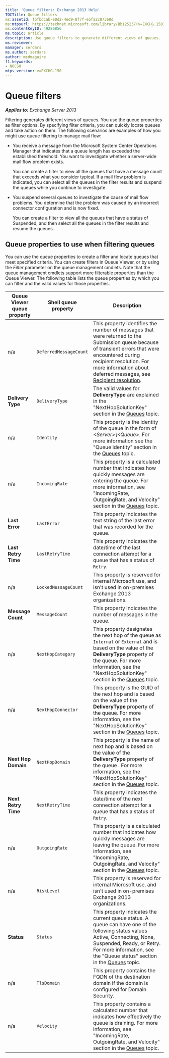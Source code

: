 ```yaml
---
title: 'Queue filters: Exchange 2013 Help'
TOCTitle: Queue filters
ms:assetid: fbfbdcab-e0d2-4ed9-8f7f-e5fa2c87360d
ms:mtpsurl: https://technet.microsoft.com/library/Bb125237(v=EXCHG.150)
ms:contentKeyID: 49286856
ms.topic: article
description: Use queue filters to generate different views of queues.
ms.reviewer: 
manager: serdars
ms.author: serdars
author: msdmaguire
f1.keywords:
- NOCSH
mtps_version: v=EXCHG.150
---
```


# Queue filters

_**Applies to:** Exchange Server 2013_

Filtering generates different views of queues. You use the queue properties as filter options. By specifying filter criteria, you can quickly locate queues and take action on them. The following scenarios are examples of how you might use queue filtering to manage mail flow:

- You receive a message from the Microsoft System Center Operations Manager that indicates that a queue length has exceeded the established threshold. You want to investigate whether a server-wide mail flow problem exists.

  You can create a filter to view all the queues that have a message count that exceeds what you consider typical. If a mail flow problem is indicated, you can select all the queues in the filter results and suspend the queues while you continue to investigate.

- You suspend several queues to investigate the cause of mail flow problems. You determine that the problem was caused by an incorrect connector configuration and is now fixed.

  You can create a filter to view all the queues that have a status of Suspended, and then select all the queues in the filter results and resume the queues.

## Queue properties to use when filtering queues

You can use the queue properties to create a filter and locate queues that meet specified criteria. You can create filters in Queue Viewer, or by using the _Filter_ parameter on the queue management cmdlets. Note that the queue management cmdlets support more filterable properties than the Queue Viewer. The following table lists the queue properties by which you can filter and the valid values for those properties.

|Queue Viewer queue property|Shell queue property|Description|
|---|---|---|
|n/a|`DeferredMessageCount`|This property identifies the number of messages that were returned to the Submission queue because of transient errors that were encountered during recipient resolution. For more information about deferred messages, see [Recipient resolution](recipient-resolution-exchange-2013-help.md).|
|**Delivery Type**|`DeliveryType`|The valid values for **DeliveryType** are explained in the "NextHopSolutionKey" section in the [Queues](queues-exchange-2013-help.md) topic.|
|n/a|`Identity`|This property is the identity of the queue in the form of _\<Server\>\\<Queue\>_. For more information see the "Queue identity" section in the [Queues](queues-exchange-2013-help.md) topic.|
|n/a|`IncomingRate`|This property is a calculated number that indicates how quickly messages are entering the queue. For more information, see "IncomingRate, OutgoingRate, and Velocity" section in the [Queues](queues-exchange-2013-help.md) topic.|
|**Last Error**|`LastError`|This property indicates the text string of the last error that was recorded for the queue.|
|**Last Retry Time**|`LastRetryTime`|This property indicates the date/time of the last connection attempt for a queue that has a status of `Retry`.|
|n/a|`LockedMessageCount`|This property is reserved for internal Microsoft use, and isn't used in on-premises Exchange 2013 organizations.|
|**Message Count**|`MessageCount`|This property indicates the number of messages in the queue.|
|n/a|`NextHopCategory`|This property designates the next hop of the queue as `Internal` or `External` and is based on the value of the **DeliveryType** property of the queue. For more information, see the "NextHopSolutionKey" section in the [Queues](queues-exchange-2013-help.md) topic.|
|n/a|`NextHopConnector`|This property is the GUID of the next hop and is based on the value of the **DeliveryType** property of the queue. For more information, see the "NextHopSolutionKey" section in the [Queues](queues-exchange-2013-help.md) topic.|
|**Next Hop Domain**|`NextHopDomain`|This property is the name of next hop and is based on the value of the **DeliveryType** property of the queue . For more information, see the "NextHopSolutionKey" section in the [Queues](queues-exchange-2013-help.md) topic.|
|**Next Retry Time**|`NextRetryTime`|This property indicates the date/time of the next connection attempt for a queue that has a status of `Retry`.|
|n/a|`OutgoingRate`|This property is a calculated number that indicates how quickly messages are leaving the queue. For more information, see "IncomingRate, OutgoingRate, and Velocity" section in the [Queues](queues-exchange-2013-help.md) topic.|
|n/a|`RiskLevel`|This property is reserved for internal Microsoft use, and isn't used in on-premises Exchange 2013 organizations.|
|**Status**|`Status`|This property indicates the current queue status. A queue can have one of the following status values Active, Connecting, None, Suspended, Ready, or Retry. For more information, see the "Queue status" section in the [Queues](queues-exchange-2013-help.md) topic.|
|n/a|`TlsDomain`|This property contains the FQDN of the destination domain if the domain is configured for Domain Security.|
|n/a|`Velocity`|This property contains a calculated number that indicates how effectively the queue is draining. For more information, see "IncomingRate, OutgoingRate, and Velocity" section in the [Queues](queues-exchange-2013-help.md) topic.|
